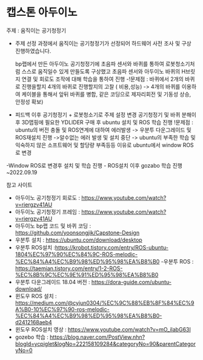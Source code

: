 # 캡스톤 아두이노

주제 : 움직이는 공기청정기

- 주제 선정 과정에서 움직이는 공기청정기가 선정되어 하드웨어 사전 조사 및 구상 진행하였습니다.

    bp랩에서 만든 아두이노 공기청정기에 초음파 센서와 바퀴를 통하여 로봇청소기처럼 스스로 움직일수 있게 만들도록 구상했고
    초음파 센서와 아두이노 바퀴의 H브릿지 연결 및 회로도 조작에 대해 학습을 통하여 진행
     -!문제점 : 바퀴에서 2개의 바퀴로 진행을할지 4개의 바퀴로 진행할지의 고찰 ( 비용,성능)
            -> 4개의 바퀴를 이용하여 케이블을 통해서 앞뒤 바퀴를 병합, 같은 코딩으로 제자리회전 및 기동성 상승, 안정성 확보)
    
- 피드백 이후 공기청정기 + 로봇청소기로 주제 설정 변경
    공기청정기 및 바퀴 분해이후 3D맵핑에 필요한 YDLIDER 구매 후 ubuntu 설치 및 ROS 학습 진행
        !문제점 : ubuntu의 버전 충돌 및 ROS연계에 대하여 에러발생
            -> 우분투 다운그레이드 및 ROS재설치 진행
                ->알수없는 에러 발생 및 설치 중단
    -> ubuntu의 부족한 학습 및 익숙하지 않은 소프트웨어 및 할당량 부족등등 이유로 ubuntu에서 window ROS로 변경
    
-Window ROS로 변경후 설치 및 학습 진행
    - ROS설치 이후 gozabo 학습 진행 ~2022.09.19








참고 사이트
- 아두이노 공기청정기 회로도 : https://www.youtube.com/watch?v=riergzv41AU
- 아두이노 공기청정기 프레임 : https://www.youtube.com/watch?v=riergzv41AU
- 아두이노 bp랩 코드 및 바퀴 코딩 : https://github.com/yoonsongjik/Capstone-Design
- 우분투 설치 : https://ubuntu.com/download/desktop
- 우분투 ROS설치 :https://krobot.tistory.com/entry/ROS-ubuntu-1804%EC%97%90%EC%84%9C-ROS-melodic-%EC%84%A4%EC%B9%98%ED%95%98%EA%B8%B0
-우분투 ROS : https://taemian.tistory.com/entry/1-2-ROS-%EC%8B%9C%EC%9E%91%ED%95%98%EA%B8%B0
- 우분투 다운그레이드 18.04 버전 : https://dora-guide.com/ubuntu-download/
- 윈도우 ROS 설치 : https://medium.com/@cyjun0304/%EC%9C%88%EB%8F%84%EC%9A%B0-10%EC%97%90-ros-melodic-%EC%84%A4%EC%B9%98%ED%95%98%EA%B8%B0-d2412168aeb4
- 윈도우 ROS설치 영상 : https://www.youtube.com/watch?v=mO_ilabG63I
- gozebo 학습 : https://blog.naver.com/PostView.nhn?blogId=ycpiglet&logNo=222158109284&categoryNo=90&parentCategoryNo=0